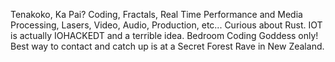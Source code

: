 Tenakoko, Ka Pai?
Coding, Fractals, Real Time Performance and Media Processing, Lasers, Video, Audio, Production, etc... 
Curious about Rust. IOT is actually IOHACKEDT and a terrible idea.
Bedroom Coding Goddess only!
Best way to contact and catch up is at a Secret Forest Rave in New Zealand.

<!---
Chaoslab/Chaoslab is a ✨ special ✨ repository because its `README.md` (this file) appears on your GitHub profile.
You can click the Preview link to take a look at your changes.
--->
